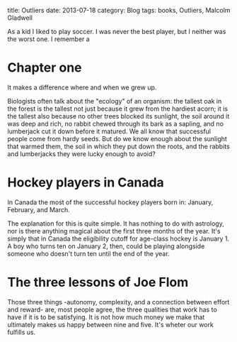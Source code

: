 title: Outliers
date: 2013-07-18
category: Blog
tags: books, Outliers, Malcolm Gladwell  

As a kid I liked to play soccer. I was never the best player, but I
neither was the worst one. I remember a 

# Chapter one

It makes a difference where and when we grew up.

Biologists often talk about the "ecology" of an organism: the tallest oak in
the forest is the tallest not just because it grew from the hardiest acorn; it
is the tallest also because no other trees blocked its sunlight, the soil
around it was deep and rich, no rabbit chewed through its bark as a sapling,
and no lumberjack cut it down before it matured. We all know that successful
people come from hardy seeds. But do we know enough about the sunlight that
warmed them, the soil in which they put down the roots, and the rabbits and
lumberjacks they were lucky enough to avoid?

# Hockey players in Canada

In Canada the most of the successful hockey players born
in: January, February, and March.

The explanation for this is quite simple. It has nothing to
do with astrology, nor is there anything magical about the 
first three months of the year. It's simply that in Canada
the eligibility cutoff for age-class hockey is January 1. A
boy who turns ten on January 2, then, could be playing alongside
someone who doesn't turn ten until the end of the year.

# The three lessons of Joe Flom

Those three things -autonomy, complexity, and a connection between effort and
reward- are, most people agree, the three qualities that work has to have if it
is to be satisfying. It is not how much money we make that ultimately makes us
happy between nine and five. It's wheter our work fulfills us.

